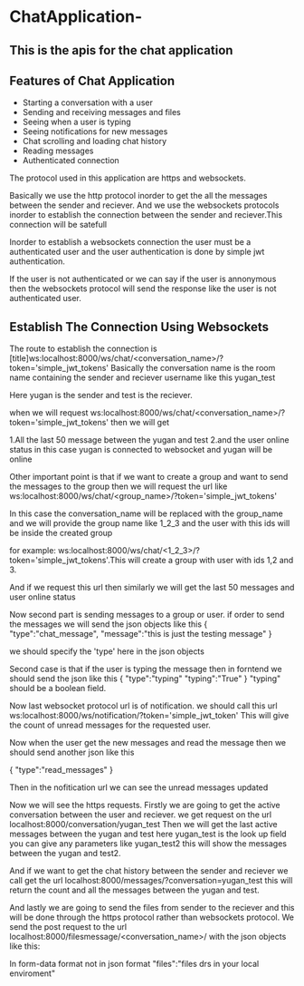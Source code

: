 # ChatApplication-
## This is the apis for the chat application 


## Features of Chat Application


- Starting a conversation with a user
- Sending and receiving messages and files 
- Seeing when a user is typing
- Seeing notifications for new messages
- Chat scrolling and loading chat history
- Reading messages
- Authenticated connection

The protocol used in this application are https and websockets.

Basically we use the http protocol inorder to get the all the messages between the sender and reciever.
And we use the websockets protocols inorder to establish the connection between the sender and reciever.This connection will be satefull

Inorder to establish a websockets connection the user must be a authenticated user and the user authentication is done by simple jwt authentication.

If the user is not authenticated or we can say if the user is annonymous then the websockets protocol will send the response like the user is not authenticated user.

## Establish The Connection Using Websockets

The route to establish the connection is [title]ws:localhost:8000/ws/chat/<conversation_name>/?token='simple_jwt_tokens'
Basically the conversation name is the room name containing the sender and reciever username like this yugan_test

Here yugan is the sender and test is the reciever.

when we will request  ws:localhost:8000/ws/chat/<conversation_name>/?token='simple_jwt_tokens' then we will get 

1.All the last 50 message between the yugan and test 
2.and the user online status in this case yugan is connected to websocket and yugan will be online 

Other important point is that if we want to create a group and want to send the messages to the group then we will request the url like ws:localhost:8000/ws/chat/<group_name>/?token='simple_jwt_tokens'

In this case the conversation_name will be replaced with the group_name and we will provide the group name like 1_2_3 and the user with this ids will be inside the created group 

for example: ws:localhost:8000/ws/chat/<1_2_3>/?token='simple_jwt_tokens'.This will create a group with user with ids 1,2 and 3.

And if we request this url then similarly we will get the last 50 messages and user online status

Now second part is sending messages to a group or user.
if order to send the messages we will send the json objects like this 
{
"type":"chat_message",
"message":"this is just the testing message"
}

we should specify the 'type' here in the json objects

Second case is that if the user is typing the message then in forntend we should send the json like this 
{
"type":"typing"
"typing":"True"
}
"typing" should be a boolean field.

Now last websocket protocol url is of notification.
we should call this url ws:localhost:8000/ws/notification/?token='simple_jwt_token'
This will give the count of unread messages for the requested user.

Now when the user get the new messages and read the message then we should send another json like this 

{
"type":"read_messages"
}

Then in the nofitication url we can see the unread messages updated 

Now we will see the https requests.
Firstly we are going to get the active conversation between the user and reciever.
we get request on the url localhost:8000/conversation/yugan_test
Then we will get the last active messages between the yugan and test 
here yugan_test is the look up field you can give any parameters like yugan_test2 this will show the messages between the yugan and test2.


And if we want to get the chat history between the sender and reciever we call get the url localhost:8000/messages/?conversation=yugan_test
this will return the count and all the messages between the yugan and test.


And lastly we are going to send the files from sender to the reciever and this will be done through the https protocol rather than websockets protocol.
We send the post request to the url localhost:8000/filesmessage/<conversation_name>/ with the  json objects like this:

In form-data format not in json format 
"files":"files drs in your local enviroment"






